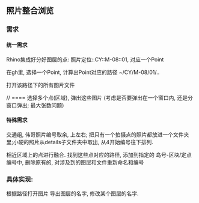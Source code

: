 ## 照片整合浏览

### 需求
#### 统一需求
Rhino集成好分好图层的点: 照片定位::CY::M-08::01, 对应一个Point

在gh里, 选择一个Point, 计算出Point对应的路径 ~/CY/M-08/01/..

打开该路径下的所有图片文件

// ====
选择多个点(区域), 弹出这些图片 (考虑是否要弹出在一个窗口内, 还是分窗口弹出; 最大张数问题)

#### 特殊需求

交通组, 伟哥照片编号取余, 上左右; 把只有一个拍摄点的照片都放进一个文件夹里;小硬的照片从details子文件夹中取出, 从4开始编号往下排列.

相近区域上的点进行融合. 找到这些点对应的路径, 添加到指定的 岛号-区块/定点编号中, 删除原有的, 对涉及到的图层和文件重新命名和编号


### 具体实现:
根据路径打开图片
导出图层的名字, 修改某个图层的名字.


